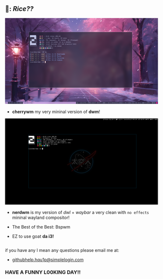 🍧: *Rice??*
------------------

![Preview](./assets/screenshots/2023-12-08_21-32.png
)
* **cherrywm** my very mininal version of **dwm**!

![Preview](./assets/screenshots/dwl-NASA-Default.png)
* **nerdwm** is my version of *dwl* + *waybar* a very clean with ```no effects``` mininal wayland compositor!

* The Best of the Best: Bspwm

* EZ to use goat **da i3!**

## 
if you have any I mean any questions please email me at:

* githubhelp.hqu1p@simplelogin.com
### **HAVE A FUNNY L00KING DAY!!**
